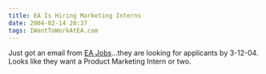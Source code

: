 ```yaml
---
title: EA Is Hiring Marketing Interns
date: 2004-02-14 20:37
tags: IWantToWorkAtEA.com
---
```

Just got an email from [EA Jobs][1]...they are looking for applicants by 3-12-04. Looks like they want a Product Marketing Intern or two.

 [1]: https://careers.ea.com/

